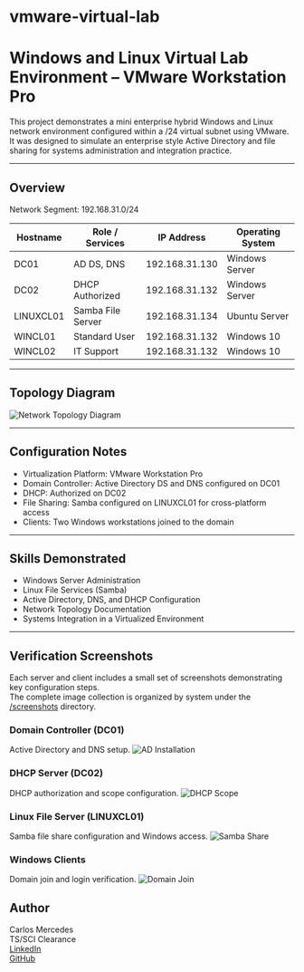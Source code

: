 # vmware-virtual-lab
# Windows and Linux Virtual Lab Environment – VMware Workstation Pro

This project demonstrates a mini enterprise hybrid Windows and Linux network environment configured within a /24 virtual subnet using VMware. It was designed to simulate an enterprise style Active Directory and file sharing for systems administration and integration practice.

---

## Overview

Network Segment: 192.168.31.0/24

| Hostname     | Role / Services     | IP Address     | Operating System |
|---------------|---------------------|----------------|------------------|
| DC01          | AD DS, DNS          | 192.168.31.130 | Windows Server   |
| DC02          | DHCP Authorized     | 192.168.31.132 | Windows Server   |
| LINUXCL01     | Samba File Server   | 192.168.31.134 | Ubuntu Server    |
| WINCL01       | Standard User       | 192.168.31.132 | Windows 10       |
| WINCL02       | IT Support          | 192.168.31.132 | Windows 10       |

---

## Topology Diagram

![Network Topology Diagram](images/topology-diagram.png)

---

## Configuration Notes

- Virtualization Platform: VMware Workstation Pro  
- Domain Controller: Active Directory DS and DNS configured on DC01  
- DHCP: Authorized on DC02  
- File Sharing: Samba configured on LINUXCL01 for cross-platform access  
- Clients: Two Windows workstations joined to the domain  

---

## Skills Demonstrated

- Windows Server Administration  
- Linux File Services (Samba)  
- Active Directory, DNS, and DHCP Configuration  
- Network Topology Documentation  
- Systems Integration in a Virtualized Environment  

---

## Verification Screenshots

Each server and client includes a small set of screenshots demonstrating key configuration steps.  
The complete image collection is organized by system under the [/screenshots](screenshots) directory.

### Domain Controller (DC01)
Active Directory and DNS setup.
![AD Installation](screenshots/dc01_active_directory/ad_installation.png)

### DHCP Server (DC02)
DHCP authorization and scope configuration.
![DHCP Scope](screenshots/dc02_dhcp/dhcp_scope.png)

### Linux File Server (LINUXCL01)
Samba file share configuration and Windows access.
![Samba Share](screenshots/linuxcl01_samba/share_access_windows.png)

### Windows Clients
Domain join and login verification.
![Domain Join](screenshots/wincl01_client/domain_join.png)


## Author

Carlos Mercedes  
TS/SCI Clearance  
[LinkedIn](https://linkedin.com/in/carlosmercedes98)  
[GitHub](https://github.com/CarlosAMercedes)
